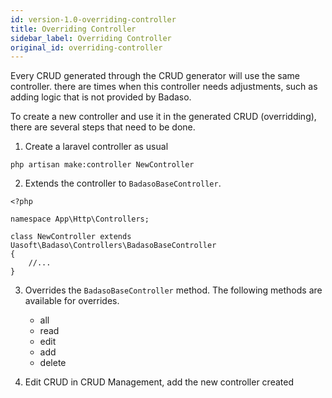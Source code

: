 ```yaml
---
id: version-1.0-overriding-controller
title: Overriding Controller
sidebar_label: Overriding Controller
original_id: overriding-controller
---
```


Every CRUD generated through the CRUD generator will use the same controller. there are times when this controller needs adjustments, such as adding logic that is not provided by Badaso.

To create a new controller and use it in the generated CRUD (overridding), there are several steps that need to be done.
1. Create a laravel controller as usual
```
php artisan make:controller NewController
```
2. Extends the controller to `BadasoBaseController`.
```
<?php

namespace App\Http\Controllers;

class NewController extends Uasoft\Badaso\Controllers\BadasoBaseController
{
    //...
}
```
3. Overrides the `BadasoBaseController` method. The following methods are available for overrides.
    - all
    - read
    - edit
    - add
    - delete
    
4. Edit CRUD in CRUD Management, add the new controller created